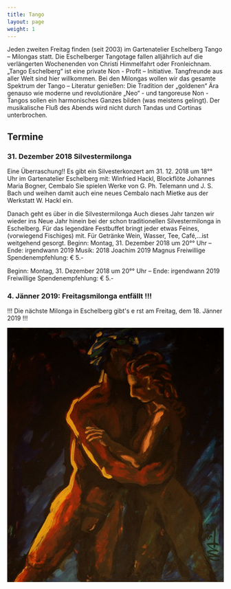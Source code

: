```yaml
---
title: Tango
layout: page
weight: 1
---
```


Jeden zweiten Freitag finden (seit 2003) im Gartenatelier Eschelberg Tango – Milongas statt. Die Eschelberger Tangotage fallen alljährlich auf die verlängerten Wochenenden von Christi Himmelfahrt oder Fronleichnam.  
„Tango Eschelberg“ ist eine private Non - Profit – Initiative. Tangfreunde aus aller Welt sind hier willkommen.
Bei den Milongas wollen wir das gesamte Spektrum der Tango – Literatur genießen: Die Tradition der „goldenen“ Ära genauso wie moderne und revolutionäre „Neo“ - und tangoreuse Non -Tangos sollen ein harmonisches Ganzes bilden (was meistens gelingt).
Der musikalische Fluß des Abends wird nicht durch Tandas und Cortinas unterbrochen.

## Termine




### 31. Dezember 2018 Silvestermilonga

Eine Überraschung!!
Es gibt ein Silvesterkonzert am 31. 12. 2018 um 18°° Uhr im Gartenatelier Eschelberg mit:
Winfried Hackl, Blockflöte
Johannes Maria Bogner, Cembalo
Sie spielen Werke von 
G. Ph. Telemann und
J. S. Bach
und weihen damit auch eine neues Cembalo nach Mietke aus der Werkstatt W. Hackl ein.

Danach geht es über in die
Silvestermilonga 
Auch dieses Jahr tanzen wir wieder ins Neue Jahr hinein bei der schon traditionellen Silvestermilonga in Eschelberg.
Für das legendäre Festbuffet bringt jeder etwas Feines, (vorwiegend Fischiges) mit. Für Getränke Wein, Wasser, Tee, Café,…ist weitgehend gesorgt.
Beginn: Montag, 31. Dezember 2018 um 20°° Uhr – Ende: irgendwann 2019
Musik: 2018 Joachim
       2019 Magnus
Freiwillige Spendenempfehlung: € 5.- 



Beginn: Montag, 31. Dezember 2018 um 20°° Uhr – Ende: irgendwann 2019
Freiwillige Spendenempfehlung: € 5.- 


### 4. Jänner 2019: Freitagsmilonga entfällt !!!

!!! Die nächste Milonga in Eschelberg gibt's e rst am Freitag, dem 18. Jänner 2019 !!!

![Titel](/files/tango/TB12_248.jpg)
